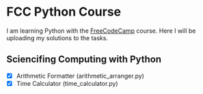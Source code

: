 # FCC Python Course

I am learning Python with the [FreeCodeCamp](https://www.freecodecamp.org/) course. Here I will be uploading my solutions to the tasks.

## Sciencifing Computing with Python
- [x] Arithmetic Formatter (arithmetic_arranger.py)
- [x] Time Calculator (time_calculator.py)
